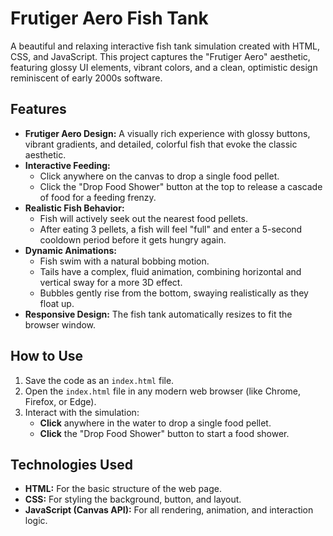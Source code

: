 # Frutiger Aero Fish Tank

A beautiful and relaxing interactive fish tank simulation created with HTML, CSS, and JavaScript. This project captures the "Frutiger Aero" aesthetic, featuring glossy UI elements, vibrant colors, and a clean, optimistic design reminiscent of early 2000s software.

## Features

* **Frutiger Aero Design:** A visually rich experience with glossy buttons, vibrant gradients, and detailed, colorful fish that evoke the classic aesthetic.
* **Interactive Feeding:**
    * Click anywhere on the canvas to drop a single food pellet.
    * Click the "Drop Food Shower" button at the top to release a cascade of food for a feeding frenzy.
* **Realistic Fish Behavior:**
    * Fish will actively seek out the nearest food pellets.
    * After eating 3 pellets, a fish will feel "full" and enter a 5-second cooldown period before it gets hungry again.
* **Dynamic Animations:**
    * Fish swim with a natural bobbing motion.
    * Tails have a complex, fluid animation, combining horizontal and vertical sway for a more 3D effect.
    * Bubbles gently rise from the bottom, swaying realistically as they float up.
* **Responsive Design:** The fish tank automatically resizes to fit the browser window.

## How to Use

1.  Save the code as an `index.html` file.
2.  Open the `index.html` file in any modern web browser (like Chrome, Firefox, or Edge).
3.  Interact with the simulation:
    * **Click** anywhere in the water to drop a single food pellet.
    * **Click** the "Drop Food Shower" button to start a food shower.

## Technologies Used

* **HTML:** For the basic structure of the web page.
* **CSS:** For styling the background, button, and layout.
* **JavaScript (Canvas API):** For all rendering, animation, and interaction logic.
